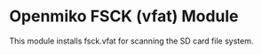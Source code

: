 # Openmiko FSCK (vfat) Module

This module installs fsck.vfat for scanning the SD card file system.
